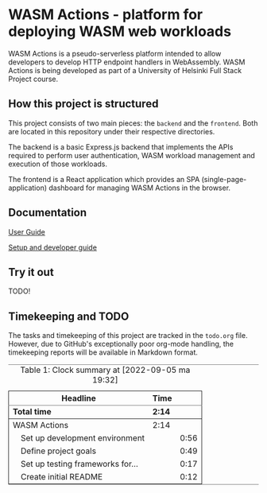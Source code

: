 # WASM Actions - platform for deploying WASM web workloads

WASM Actions is a pseudo-serverless platform intended to allow
developers to develop HTTP endpoint handlers in WebAssembly. WASM
Actions is being developed as part of a University of Helsinki Full
Stack Project course.

## How this project is structured

This project consists of two main pieces: the `backend` and the `frontend`.
Both are located in this repository under their respective directories.

The backend is a basic Express.js backend that implements the APIs required
to perform user authentication, WASM workload management and execution of
those workloads.

The frontend is a React application which provides an SPA (single-page-application)
dashboard for managing WASM Actions in the browser.

## Documentation

[User Guide](https://github.com/TheSamsai/wasm-actions/blob/main/docs/user-guide.md)

[Setup and developer guide](https://github.com/TheSamsai/wasm-actions/blob/main/docs/setup-guide.md)

## Try it out

TODO!

## Timekeeping and TODO

The tasks and timekeeping of this project are tracked in the `todo.org` file.
However, due to GitHub's exceptionally poor org-mode handling, the timekeeping
reports will be available in Markdown format.

<table border="2" cellspacing="0" cellpadding="6" rules="groups" frame="hsides">
<caption class="t-above"><span class="table-number">Table 1:</span> Clock summary at <span class="timestamp-wrapper"><span class="timestamp">[2022-09-05 ma 19:32]</span></span></caption>

<colgroup>
<col  class="org-left" />

<col  class="org-right" />

<col  class="org-right" />
</colgroup>
<thead>
<tr>
<th scope="col" class="org-left">Headline</th>
<th scope="col" class="org-right">Time</th>
<th scope="col" class="org-right">&#xa0;</th>
</tr>
</thead>

<tbody>
<tr>
<td class="org-left"><b>Total time</b></td>
<td class="org-right"><b>2:14</b></td>
<td class="org-right">&#xa0;</td>
</tr>
</tbody>

<tbody>
<tr>
<td class="org-left">WASM Actions</td>
<td class="org-right">2:14</td>
<td class="org-right">&#xa0;</td>
</tr>


<tr>
<td class="org-left">&ensp;&ensp;Set up development environment</td>
<td class="org-right">&#xa0;</td>
<td class="org-right">0:56</td>
</tr>


<tr>
<td class="org-left">&ensp;&ensp;Define project goals</td>
<td class="org-right">&#xa0;</td>
<td class="org-right">0:49</td>
</tr>


<tr>
<td class="org-left">&ensp;&ensp;Set up testing frameworks for&#x2026;</td>
<td class="org-right">&#xa0;</td>
<td class="org-right">0:17</td>
</tr>


<tr>
<td class="org-left">&ensp;&ensp;Create initial README</td>
<td class="org-right">&#xa0;</td>
<td class="org-right">0:12</td>
</tr>
</tbody>
</table>

